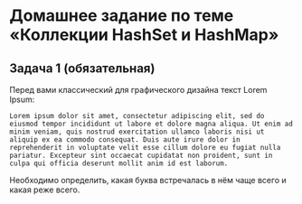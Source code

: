 # **Домашнее задание по теме «Коллекции HashSet и HashMap»**

## **Задача 1 (обязательная)**

Перед вами классический для графического дизайна текст Lorem Ipsum:

```
Lorem ipsum dolor sit amet, consectetur adipiscing elit, sed do eiusmod tempor incididunt ut labore et dolore magna aliqua. Ut enim ad minim veniam, quis nostrud exercitation ullamco laboris nisi ut aliquip ex ea commodo consequat. Duis aute irure dolor in reprehenderit in voluptate velit esse cillum dolore eu fugiat nulla pariatur. Excepteur sint occaecat cupidatat non proident, sunt in culpa qui officia deserunt mollit anim id est laborum.
```

Необходимо определить, какая буква встречалась в нём чаще всего и какая реже всего. 

